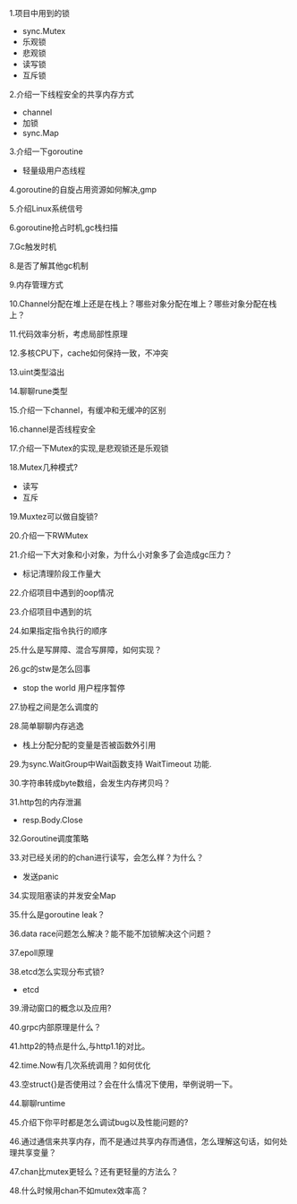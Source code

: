 1.项目中用到的锁

- sync.Mutex
- 乐观锁
- 悲观锁
- 读写锁
- 互斥锁

2.介绍一下线程安全的共享内存方式

- channel
- 加锁
- sync.Map

3.介绍一下goroutine

- 轻量级用户态线程

4.goroutine的自旋占用资源如何解决,gmp

5.介绍Linux系统信号

6.goroutine抢占时机,gc栈扫描

7.Gc触发时机

8.是否了解其他gc机制

9.内存管理方式

10.Channel分配在堆上还是在栈上？哪些对象分配在堆上？哪些对象分配在栈上？

11.代码效率分析，考虑局部性原理

12.多核CPU下，cache如何保持一致，不冲突

13.uint类型溢出

14.聊聊rune类型

15.介绍一下channel，有缓冲和无缓冲的区别

16.channel是否线程安全

17.介绍一下Mutex的实现,是悲观锁还是乐观锁

18.Mutex几种模式?

- 读写
- 互斥

19.Muxtez可以做自旋锁?

20.介绍一下RWMutex

21.介绍一下大对象和小对象，为什么小对象多了会造成gc压力？

- 标记清理阶段工作量大

22.介绍项目中遇到的oop情况

23.介绍项目中遇到的坑

24.如果指定指令执行的顺序

25.什么是写屏障、混合写屏障，如何实现？

26.gc的stw是怎么回事

- stop the world 用户程序暂停

27.协程之间是怎么调度的

28.简单聊聊内存逃逸

- 栈上分配分配的变量是否被函数外引用

29.为sync.WaitGroup中Wait函数支持 WaitTimeout 功能.

30.字符串转成byte数组，会发生内存拷贝吗？

31.http包的内存泄漏

- resp.Body.Close

32.Goroutine调度策略

33.对已经关闭的的chan进行读写，会怎么样？为什么？

- 发送panic

34.实现阻塞读的并发安全Map

35.什么是goroutine leak？

36.data race问题怎么解决？能不能不加锁解决这个问题？

37.epoll原理

38.etcd怎么实现分布式锁?

- etcd 

39.滑动窗口的概念以及应用?

40.grpc内部原理是什么？

41.http2的特点是什么,与http1.1的对比。

42.time.Now有几次系统调用？如何优化

43.空struct{}是否使用过？会在什么情况下使用，举例说明一下。

44.聊聊runtime

45.介绍下你平时都是怎么调试bug以及性能问题的?

46.通过通信来共享内存，而不是通过共享内存而通信，怎么理解这句话，如何处理共享变量？

47.chan比mutex更轻么？还有更轻量的方法么？

48.什么时候用chan不如mutex效率高？
